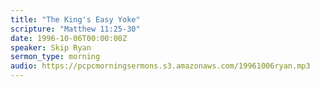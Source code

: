 ```yaml
---
title: "The King's Easy Yoke"
scripture: "Matthew 11:25-30"
date: 1996-10-06T00:00:00Z
speaker: Skip Ryan
sermon_type: morning
audio: https://pcpcmorningsermons.s3.amazonaws.com/19961006ryan.mp3 
---
```



